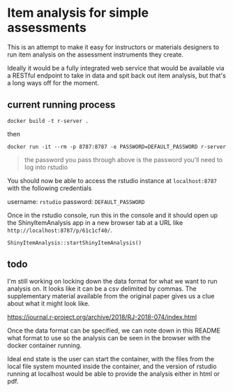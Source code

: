 # Item analysis for simple assessments

This is an attempt to make it easy for instructors or materials designers to run item analysis on the assessment instruments they create.

Ideally it would be a fully integrated web service that would be available via a RESTful endpoint to take in data and spit back out item analysis, but that's a long ways off for the moment.

## current running process

```
docker build -t r-server .
```

then

```
docker run -it --rm -p 8787:8787 -e PASSWORD=DEFAULT_PASSWORD r-server
```

> the password you pass through above is the password you'll need to log into rstudio

You should now be able to access the rstudio instance at `localhost:8787` with the following credentials

username: `rstudio`
password: `DEFAULT_PASSWORD`

Once in the rstudio console, run this in the console and it should open up the ShinyItemAnalysis app in a new browser tab at a URL like `http://localhost:8787/p/61c1cf40/`.

```
ShinyItemAnalysis::startShinyItemAnalysis()
```

## todo

I'm still working on locking down the data format for what we want to run analysis on. It looks like it can be a csv delimited by commas. The supplementary material available from the original paper gives us a clue about what it might look like.

https://journal.r-project.org/archive/2018/RJ-2018-074/index.html

Once the data format can be specified, we can note down in this README what format to use so the analysis can be seen in the browser with the docker container running.

Ideal end state is the user can start the container, with the files from the local file system mounted inside the container, and the version of rstudio running at localhost would be able to provide the analysis either in html or pdf.
